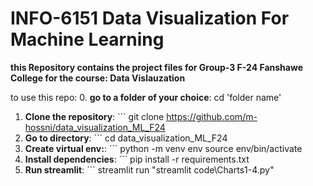 #   INFO-6151 Data Visualization For Machine Learning

**this Repository contains the project files for Group-3 F-24 Fanshawe College for the course: Data Vislauzation**

to use this repo:
0. **go to a folder of your choice**: cd 'folder name'
1. **Clone the repository**: ``` git clone https://github.com/m-hossni/data_visualization_ML_F24 
2. **Go to directory**:  ``` cd data_visualization_ML_F24
3. **Create virtual env:**:  ``` python -m venv env source env/bin/activate 
4. **Install dependencies**: ``` pip install -r requirements.txt
5. **Run streamlit**: ``` streamlit run "streamlit code\Charts1-4.py"
